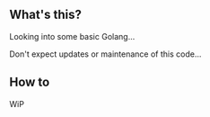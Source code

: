 ## What's this?
Looking into some basic Golang...

Don't expect updates or maintenance of this code...

## How to
WiP
